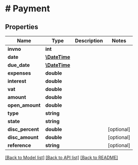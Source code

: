 # # Payment

## Properties

Name | Type | Description | Notes
------------ | ------------- | ------------- | -------------
**invno** | **int** |  | 
**date** | [**\DateTime**](\DateTime.md) |  | 
**due_date** | [**\DateTime**](\DateTime.md) |  | 
**expenses** | **double** |  | 
**interest** | **double** |  | 
**vat** | **double** |  | 
**amount** | **double** |  | 
**open_amount** | **double** |  | 
**type** | **string** |  | 
**state** | **string** |  | 
**disc_percent** | **double** |  | [optional] 
**disc_amount** | **double** |  | [optional] 
**reference** | **string** |  | [optional] 

[[Back to Model list]](../../README.md#documentation-for-models) [[Back to API list]](../../README.md#documentation-for-api-endpoints) [[Back to README]](../../README.md)



